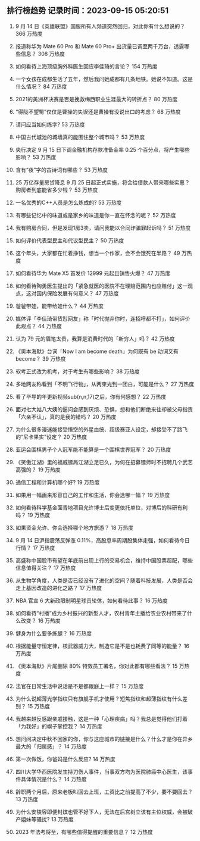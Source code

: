 
## 排行榜趋势 记录时间：2023-09-15 05:20:51
  
  1. 9 月 14 日《英雄联盟》国服所有人频道突然回归，对此你有什么想说的？ 366 万热度
    
  2. 报道称华为 Mate 60 Pro 和 Mate 60 Pro+ 出货量已调至两千万台，透露哪些信息？ 308 万热度
    
  3. 如何看待上海顶级胸外科医生回应李佳琦的言论？ 154 万热度
    
  4. 一个女孩在成都生活了五年，然后我问她成都有几条地铁。她说不知道。这是什么情况？ 84 万热度
    
  5. 2021的美洲杯决赛是否是挽救梅西职业生涯最大的转折点？ 80 万热度
    
  6. “得陇不望蜀”仅仅是曹操的失误还是曹操有没说出口的考虑？ 68 万热度
    
  7. 请问应当如何练字? 53 万热度
    
  8. 中国古代城池的城墙真的能围住整个城市吗？ 53 万热度
    
  9. 央行决定 9 月 15 日下调金融机构存款准备金率 0.25 个百分点，将产生哪些影响？ 53 万热度
    
  10. 含有“夜”字的古诗词有哪些？ 53 万热度
    
  11. 25 万亿存量房贷降息 9 月 25 日起正式实施，将会给借款人带来哪些实惠？购房者到底能省多少钱？ 53 万热度
    
  12. 一名优秀的C++人员是怎么炼成的? 53 万热度
    
  13. 有哪些记忆中的味道或是家乡的味道是你一直在怀念的呢？ 52 万热度
    
  14. 我有购房合同，但是发现1房3卖，请问我能以合同诈骗罪起诉吗？ 51 万热度
    
  15. 如何评价代表型民主和代议型民主？ 50 万热度
    
  16. 这个年头，大家都在忙着挣钱，想当一个作家，会不会饿死在半路？ 49 万热度
    
  17. 如何看待华为 Mate X5 首发价 12999 元起且销售火爆？ 47 万热度
    
  18. 如何看待陶勇医生提出的「紧急就医的医院不在理赔范围内也应赔付」这一观点，这对国内保险发展有何意义？ 47 万热度
    
  19. 爸爸带娃，能带给娃什么？ 44 万热度
    
  20. 媒体评「李佳琦带货怼网友」称「时代抛弃你时，连招呼都不打」，如何评价此观点？ 44 万热度
    
  21. 认为 79 元的眉笔太贵，我算是消费时代的「新穷人」吗？ 42 万热度
    
  22. 《奥本海默》台词「Now I am become death」为何既有 be 动词又有 become？ 39 万热度
    
  23. 软考正式改为机考，对于考生有哪些影响？ 38 万热度
    
  24. 多地网友称看到「不明飞行物」，从两束光到一团白，可能是什么？ 27 万热度
    
  25. 看了毕导的年更新视频sub(n,n,17)之后，你有何感想？ 22 万热度
    
  26. 面对七大姑八大姨的逼问会感到厌烦、恐惧，想和他们断绝来往却被父母指责「六亲不认」，真的是我的错吗？ 20 万热度
    
  27. 为什么很多漫迷能接受悟空的外星血统、超级赛亚人设定，却接受不了路飞的“尼卡果实”设定？ 20 万热度
    
  28. 亚运会围棋男子个人冠军能不能算是一个围棋世界冠军？ 20 万热度
    
  29. 《笑傲江湖》里的福威镖局江湖立足已久，为何在招募镖师时不招聘几个武艺高强的？ 19 万热度
    
  30. 通信工程和计算机哪个好? 19 万热度
    
  31. 如果用一幅画来形容自己的工作和生活，你会选哪一幅？ 19 万热度
    
  32. 如何看待科学基金面青地项目允许博士后变更依托单位，对博后的科研有利吗？ 19 万热度
    
  33. 如果资金允许、你会选择哪个地方旅游？ 18 万热度
    
  34. 9 月 14 日沪指震荡反弹涨 0.11%，高股息率周期股集体走强，如何看待今日行情？ 17 万热度
    
  35. 高盛称中国股市有望在年底前出现上行的交易机会，维持中国股票超配，哪些信息值得关注？ 17 万热度
    
  36. 从生物学角度，人类是否已经没有了进化的空间？随着科技发展，人类是否会走上基因改造的进化之路？ 17 万热度
    
  37. NBA 官宣 6 大新政限制明星球员轮休，如何看待此事？ 16 万热度
    
  38. 如何看待“村播”成为乡村振兴的新型人才，农村青年主播给农业农村带来了什么改变？ 16 万热度
    
  39. 健身为什么要多练腿？ 16 万热度
    
  40. 根据能量守恒定律，核武器威力大，制造它是不是也耗费了同等的能量？ 16 万热度
    
  41. 《奥本海默》片尾删除 80% 特效员工署名，你对此都有哪些看法？ 15 万热度
    
  42. 法官在日常生活中说话是不是都跟庭上一样？ 15 万热度
    
  43. 为什么说超薄光学指纹只有旗舰手机才使用？短焦指纹和超薄指纹有什么差别？ 15 万热度
    
  44. 我越来越反感跟亲戚接触，这是一种「心理疾病」吗？我总是觉得他们打着「为我好」的幌子掌控我？ 14 万热度
    
  45. 想问问决定中秋不回家的你，你与这座城市的链接是什么？什么才是你在异乡最大的「归属感」？ 14 万热度
    
  46. 第一次做饭，你爸妈是什么反应? 14 万热度
    
  47. 四川大学华西医院发生持刀伤人事件，当事双方均为医院肺癌中心医生，该事件具体情况是什么？ 14 万热度
    
  48. 辞职两个月后，原来老板叫回去上班，工资比之前提高了不少，要不要回去？ 13 万热度
    
  49. 为什么安陵容即便封嫔也管不好下人，无法在后宫树立该有主位权威，会被破产姐妹等骚扰? 13 万热度
    
  50. 2023 年法考将至，有哪些值得提醒的重要信息？ 12 万热度
    